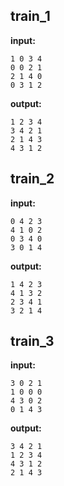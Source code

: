 
## train_1

**input:**
```
1 0 3 4
0 0 2 1
2 1 4 0
0 3 1 2
```


**output:**
```
1 2 3 4
3 4 2 1
2 1 4 3
4 3 1 2
```


## train_2

**input:**
```
0 4 2 3
4 1 0 2
0 3 4 0
3 0 1 4
```


**output:**
```
1 4 2 3
4 1 3 2
2 3 4 1
3 2 1 4
```


## train_3

**input:**
```
3 0 2 1
1 0 0 0
4 3 0 2
0 1 4 3
```


**output:**
```
3 4 2 1
1 2 3 4
4 3 1 2
2 1 4 3
```

